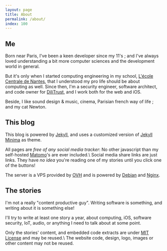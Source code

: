 ```yaml
---
layout: page
title: About
permalink: /about/
index: 100
---
```


## Me

Born near Paris, I've been a keen developer since my 11's ; and I've always loved understanding a bit more computer sciences and the development world in general.
<!--more-->
But it's only when I started computing engineering in my school, [L'école Centrale de Nantes][ecn], that I understood my pro life should be about computing as well.
Since then, I'm a security engineer, software architect, and code owner for [DiliTrust][dilitrust], and I work both for the web and iOS.

Beside, I like sound design & music, cinema, Parisian french way of life ; and my cat Newton.

## This blog

This blog is powered by [Jekyll][jekyll], and uses a customized version of [Jekyll Minima][jekyll-minima] as theme.

All pages are *free of any social media tracker*: No other javascript than my self-hosted [Matomo][matomo]'s are ever included.\\
Social media share links are just links. They have *no idea* you're reading one of my stories until you click one of the buttons!

The server is a VPS provided by [OVH][ovh] and is powered by [Debian][debian] and [Nginx][nginx].

## The stories

I'm not a really "content productive guy". Writing software is something, and writing about it is something else!

I'll try to write at least one story a year, about computing, iOS, software security, IoT, audio, or anything I need to talk about at some point.

Only the stories' content, and embedded code extracts are under [MIT License][mit] and may be reused.\\
The website code, design, logo, images or other content may not be reused.


[ecn]: https://www.ec-nantes.fr/
[dilitrust]: https://www.dilitrust.com/
[jekyll]: https://jekyllrb.com/
[jekyll-minima]: https://github.com/jekyll/minima
[matomo]: https://matomo.org/
[ovh]: https://www.ovh.com/
[debian]: https://www.debian.org/
[nginx]: https://www.nginx.com/
[mit]: https://opensource.org/licenses/MIT
